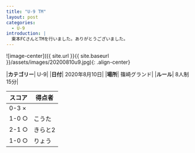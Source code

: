 ```yaml
---
title: "U-9 TM"
layout: post
categories:
  - U-9
introduction: |
  東本FCさんとTMを行いました。ありがとうございました。
---
```


![image-center]({{ site.url }}{{ site.baseurl }}/assets/images/20200810u9.jpg){: .align-center}

|**カテゴリー**| U-9|
|**日付**| 2020年8月10日|
|**場所**| 篠崎グランド|
|**ルール**| 8人制15分|

|スコア|得点者|
|---|----|
|0-3 ×||
|1-0 ○|こうた|
|2-1 ○|きらと2|
|1-0 ○|りょう|
